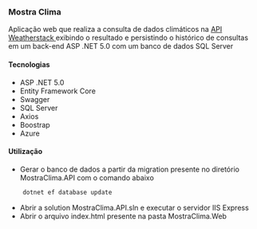 ### Mostra Clima

Aplicação web que realiza a consulta de dados climáticos na [API Weatherstack ](https://weatherstack.com/) exibindo o resultado e persistindo o histórico de consultas em um back-end ASP .NET 5.0 com um banco de dados SQL Server

#### Tecnologias
- ASP .NET 5.0
- Entity Framework Core
- Swagger
- SQL Server 
- Axios
- Boostrap
- Azure

#### Utilização
- Gerar o banco de dados a partir da migration presente no diretório MostraClima.API com o comando abaixo
```bash
	dotnet ef database update
```
- Abrir a solution MostraClima.API.sln e executar o servidor IIS Express
- Abrir o arquivo index.html presente na pasta MostraClima.Web




